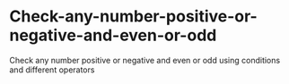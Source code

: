 # Check-any-number-positive-or-negative-and-even-or-odd
Check any number positive or negative and even or odd using conditions and  different operators
